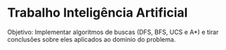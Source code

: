 # Trabalho Inteligência Artificial

Objetivo: Implementar algoritmos de buscas (DFS, BFS, UCS e A*) e tirar conclusões sobre eles aplicados ao dominio do problema.
